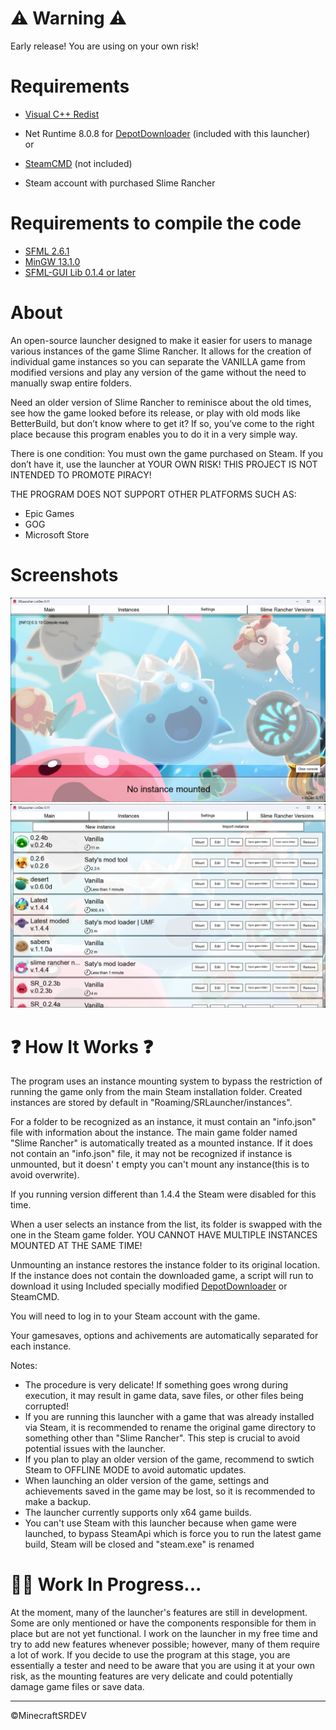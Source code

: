 # :warning: Warning :warning:
Early release! You are using on your own risk!

# Requirements
- [Visual C++ Redist](https://learn.microsoft.com/en-en/cpp/windows/latest-supported-vc-redist?view=msvc-170)

- Net Runtime 8.0.8 for [DepotDownloader](https://github.com/MinecraftSRDEV/SRLauncherDepotDownloader) (included with this launcher)<br>
or
- [SteamCMD](https://developer.valvesoftware.com/wiki/SteamCMD) (not included)

- Steam account with purchased Slime Rancher

# Requirements to compile the code
- [SFML 2.6.1](https://www.sfml-dev.org/download/sfml/2.6.1)
- [MinGW 13.1.0](https://www.mingw-w64.org/downloads)
- [SFML-GUI Lib 0.1.4 or later](https://github.com/MinecraftSRDEV/SFML-GUI)

# About
An open-source launcher designed to make it easier for users to manage various instances of the game Slime Rancher. It allows for the creation of individual game instances so you can separate the VANILLA game from modified versions and play any version of the game without the need to manually swap entire folders.

Need an older version of Slime Rancher to reminisce about the old times, see how the game looked before its release, or play with old mods like BetterBuild, but don’t know where to get it? If so, you’ve come to the right place because this program enables you to do it in a very simple way.

There is one condition:
You must own the game purchased on Steam.
If you don’t have it, use the launcher at YOUR OWN RISK! THIS PROJECT IS NOT INTENDED TO PROMOTE PIRACY!

THE PROGRAM DOES NOT SUPPORT OTHER PLATFORMS SUCH AS:

- Epic Games
- GOG
- Microsoft Store

# Screenshots
![main launcher page](/.github/screenshots/main_page.png)
![instances page](/.github/screenshots/instances.png)

# :question: How It Works :question:

The program uses an instance mounting system to bypass the restriction of running the game only from the main Steam installation folder. Created instances are stored by default in "Roaming/SRLauncher/instances".

For a folder to be recognized as an instance, it must contain an "info.json" file with information about the instance. The main game folder named "Slime Rancher" is automatically treated as a mounted instance. If it does not contain an "info.json" file, it may not be recognized if instance is unmounted, but it doesn' t empty you can't mount any instance(this is to avoid overwrite). 

If you running version different than 1.4.4 the Steam were disabled for this time.

When a user selects an instance from the list, its folder is swapped with the one in the Steam game folder. YOU CANNOT HAVE MULTIPLE INSTANCES MOUNTED AT THE SAME TIME!

Unmounting an instance restores the instance folder to its original location. If the instance does not contain the downloaded game, a script will run to download it using Included specially modified [DepotDownloader](https://github.com/MinecraftSRDEV/SRLauncherDepotDownloader) or SteamCMD.

You will need to log in to your Steam account with the game.

Your gamesaves, options and achivements are automatically separated for each instance.

Notes:

- The procedure is very delicate! If something goes wrong during execution, it may result in game data, save files, or other files being corrupted!
- If you are running this launcher with a game that was already installed via Steam, it is recommended to rename the original game directory to something other than "Slime Rancher". This step is crucial to avoid potential issues with the launcher.
- If you plan to play an older version of the game, recommend to swtich Steam to OFFLINE MODE to avoid automatic updates.
- When launching an older version of the game, settings and achievements saved in the game may be lost, so it is recommended to make a backup.
- The launcher currently supports only x64 game builds.
- You can't use Steam with this launcher because when game were launched, to bypass SteamApi which is force you to run the latest game build, Steam will be closed and "steam.exe" is renamed

# :hammer::wrench: Work In Progress...

At the moment, many of the launcher's features are still in development. Some are only mentioned or have the components responsible for them in place but are not yet functional. I work on the launcher in my free time and try to add new features whenever possible; however, many of them require a lot of work. If you decide to use the program at this stage, you are essentially a tester and need to be aware that you are using it at your own risk, as the mounting features are very delicate and could potentially damage game files or save data.
<hr>
©MinecraftSRDEV
